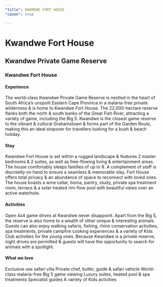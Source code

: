 ```yaml
---
"title": KWANDWE FORT HOUSE
"canon": true

---
```


# Kwandwe Fort House
## Kwandwe Private Game Reserve
### Kwandwe Fort House

#### Experience
The world-class Kwandwe Private Game Reserve is nestled in the heart of South Africa’s unspoilt Eastern Cape Province in a malaria-free private wilderness &amp; is home to Kwandwe Fort House.
The 22,000-hectare reserve flanks both the north &amp; south banks of the Great Fish River, attracting a variety of game, including the Big 5.
Kwandwe is the closest game reserve to the vibrant &amp; cultural Grahamstown &amp; forms part of the Garden Route, making this an ideal stopover for travellers looking for a bush &amp; beach holiday.

#### Stay
Kwandwe Fort House is set within a rugged landscape &amp; features 2 master bedrooms &amp; 2 suites, as well as free-flowing living &amp; entertainment areas.  
The house comfortably sleeps families of up to 8.  A complement of staff is discreetly on hand to ensure a seamless &amp; memorable stay.  Fort House offers total privacy &amp; an abundance of space to reconnect with loved ones.  
The house boasts a wine cellar, boma, pantry, study, private spa treatment room, terrace &amp; a solar-heated rim-flow pool with beautiful views over an active waterhole.

#### Activities
Open 4x4 game drives at Kwandwe never disappoint.  Apart from the Big 5, the reserve is also home to a wealth of other unique &amp; interesting animals.  
Guests can also enjoy walking safaris, fishing, rhino conservation activities, spa treatments, private campfire cooking experiences &amp; a variety of Kids Club activities for the young ones. 
Because Kwandwe is a private reserve, night drives are permitted &amp; guests will have the opportunity to search for animals with a spotlight.


#### What we love
Exclusive use safari villa
Private chef, butler, guide &amp; safari vehicle
World-class malaria-free Big 5 game viewing
Luxury suites, heated pool &amp; spa treatments
Specialist guides
A variety of Kids activities